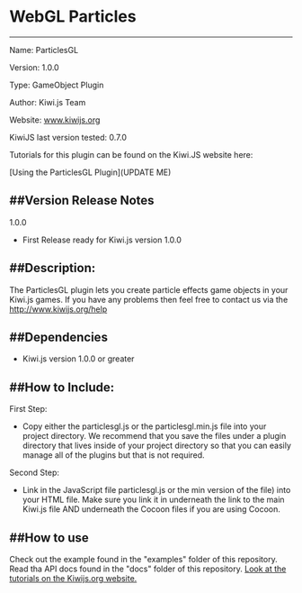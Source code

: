 WebGL Particles
=======================================
-------------------------------------

Name: ParticlesGL

Version: 1.0.0

Type: GameObject Plugin

Author: Kiwi.js Team

Website: www.kiwijs.org

KiwiJS last version tested: 0.7.0

Tutorials for this plugin can be found on the Kiwi.JS website here:

[Using the ParticlesGL Plugin](UPDATE ME)


##Version Release Notes
--------------------------------------------------------------------------
1.0.0
  - First Release ready for Kiwi.js version 1.0.0


##Description:
----------------------------------------------------------------------------------------
The ParticlesGL plugin lets you create particle effects game objects in your Kiwi.js games.
If you have any problems then feel free to contact us via the http://www.kiwijs.org/help


##Dependencies
----------------------------------------------------------------------------------------
- Kiwi.js version 1.0.0 or greater

##How to Include: 
----------------------------------------------------------------------------------------

First Step:
- Copy either the particlesgl.js or the particlesgl.min.js file into your project directory. We recommend that you save the files under a plugin directory that lives inside of your project directory so that you can easily manage all of the plugins but that is not required.

Second Step:
- Link in the JavaScript file particlesgl.js or the min version of the file) into your HTML file. Make sure you link it in underneath the link to the main Kiwi.js file AND underneath the Cocoon files if you are using Cocoon.

##How to use
--------------------------------------------------

Check out the example found in the "examples" folder of this repository.
Read tha API docs found in the "docs" folder of this repository.
[Look at the tutorials on the Kiwijs.org website.](Something)
